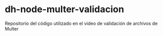# dh-node-multer-validacion
  Repositorio del código utilizado en el video de validación de archivos de Multer 
